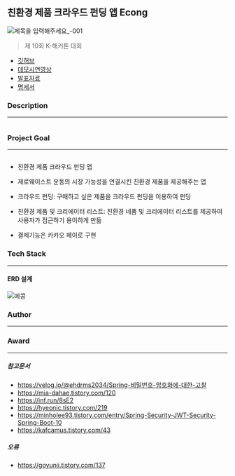 ## 친환경 제품 크라우드 펀딩 앱 Econg
![제목을 입력해주세요_-001](https://user-images.githubusercontent.com/53250432/235400210-86721d50-0423-4315-b4ae-386532caa3da.png)
> 제 10회 K-해커톤 대회
- [깃허브](https://github.com/ankisile/Econg)
- [데모시연영상](https://drive.google.com/drive/u/0/folders/1ZoBWk5a9vi2lkO0rEy-bqNevLDovt3xZ)
- [발표자료](https://docs.google.com/presentation/d/1FV0qLNpZK1FSXkrlF-46xBQvvPXkVE2A/edit?usp=share_link&ouid=100934178736454734095&rtpof=true&sd=true)
- [명세서](https://docs.google.com/spreadsheets/d/1nZ5lGBsN1GYKoJO79iOhLn1kQwKNZGLz/edit?usp=sharing&ouid=100934178736454734095&rtpof=true&sd=true)

### Description
---
```
```

### Project Goal
---
```
```

- 친환경 제품 크라우드 펀딩 앱

- 제로웨이스트 운동의 시장 가능성을 연결시킨 친환경 제품을 제공해주는 앱

- 크라우드 펀딩: 구매하고 싶은 제품을 크라우드 펀딩을 이용하여 펀딩

- 친환경 제품 및 크리에이터 리스트: 친환경 네품 및 크리에이터 리스트를 제공하여 사용자가 접근하기 용이하게 만듦

- 결제기능은 카카오 페이로 구현

### Tech Stack
---
     
#### ERD 설계
![에콩](https://user-images.githubusercontent.com/53250432/224109371-80203370-141c-4327-84fe-4d57a9fcbee2.png)

### Author
---

### Award
---

##### 참고문서
- https://velog.io/@ehdrms2034/Spring-비밀번호-암호화에-대한-고찰
- https://mia-dahae.tistory.com/120
- https://inf.run/8sE2
- https://hyeonic.tistory.com/219
- https://minholee93.tistory.com/entry/Spring-Security-JWT-Security-Spring-Boot-10
- https://kafcamus.tistory.com/43

##### 오류
- https://goyunji.tistory.com/137
